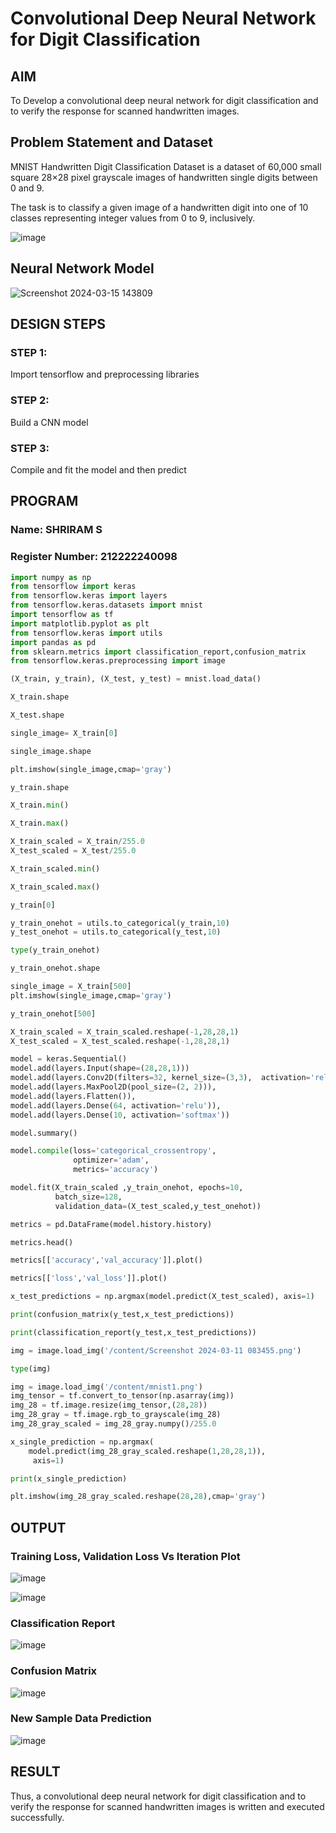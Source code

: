 # Convolutional Deep Neural Network for Digit Classification

## AIM

To Develop a convolutional deep neural network for digit classification and to verify the response for scanned handwritten images.

## Problem Statement and Dataset

MNIST Handwritten Digit Classification Dataset is a dataset of 60,000 small square 28×28 pixel grayscale images of handwritten single digits between 0 and 9.

The task is to classify a given image of a handwritten digit into one of 10 classes representing integer values from 0 to 9, inclusively.

![image](https://github.com/ShriramGH/mnist-classification/assets/117991122/01002512-e6da-46e2-8690-4015976dc662)


## Neural Network Model

![Screenshot 2024-03-15 143809](https://github.com/ShriramGH/mnist-classification/assets/117991122/d2fc6768-4c58-4c89-b1f7-70b57772669f)


## DESIGN STEPS

### STEP 1:
Import tensorflow and preprocessing libraries
### STEP 2:

Build a CNN model
### STEP 3:
Compile and fit the model and then predict

## PROGRAM

### Name: SHRIRAM S
### Register Number: 212222240098

```py
import numpy as np
from tensorflow import keras
from tensorflow.keras import layers
from tensorflow.keras.datasets import mnist
import tensorflow as tf
import matplotlib.pyplot as plt
from tensorflow.keras import utils
import pandas as pd
from sklearn.metrics import classification_report,confusion_matrix
from tensorflow.keras.preprocessing import image
```
```py
(X_train, y_train), (X_test, y_test) = mnist.load_data()
```
```py
X_train.shape

X_test.shape
```
```py
single_image= X_train[0]

single_image.shape
```
```py
plt.imshow(single_image,cmap='gray')

y_train.shape

X_train.min()

X_train.max()
```
```py
X_train_scaled = X_train/255.0
X_test_scaled = X_test/255.0
```
```py
X_train_scaled.min()

X_train_scaled.max()
```
```py
y_train[0]

y_train_onehot = utils.to_categorical(y_train,10)
y_test_onehot = utils.to_categorical(y_test,10)
```
```py
type(y_train_onehot)
```
```py
y_train_onehot.shape

single_image = X_train[500]
plt.imshow(single_image,cmap='gray')
```
```py
y_train_onehot[500]

X_train_scaled = X_train_scaled.reshape(-1,28,28,1)
X_test_scaled = X_test_scaled.reshape(-1,28,28,1)
```
```py
model = keras.Sequential()
model.add(layers.Input(shape=(28,28,1)))
model.add(layers.Conv2D(filters=32, kernel_size=(3,3),  activation='relu')),
model.add(layers.MaxPool2D(pool_size=(2, 2))),
model.add(layers.Flatten()),
model.add(layers.Dense(64, activation='relu')),
model.add(layers.Dense(10, activation='softmax'))
```
```py
model.summary()
```
```py
model.compile(loss='categorical_crossentropy',
              optimizer='adam',
              metrics='accuracy')
```
```py
model.fit(X_train_scaled ,y_train_onehot, epochs=10,
          batch_size=128,
          validation_data=(X_test_scaled,y_test_onehot))
```
```py
metrics = pd.DataFrame(model.history.history)
```
```py
metrics.head()
```
```py
metrics[['accuracy','val_accuracy']].plot()

metrics[['loss','val_loss']].plot()
```
```py
x_test_predictions = np.argmax(model.predict(X_test_scaled), axis=1)
```
```py
print(confusion_matrix(y_test,x_test_predictions))
```
```py
print(classification_report(y_test,x_test_predictions))
```
```py
img = image.load_img('/content/Screenshot 2024-03-11 083455.png')
```
```py
type(img)
```
```py
img = image.load_img('/content/mnist1.png')
img_tensor = tf.convert_to_tensor(np.asarray(img))
img_28 = tf.image.resize(img_tensor,(28,28))
img_28_gray = tf.image.rgb_to_grayscale(img_28)
img_28_gray_scaled = img_28_gray.numpy()/255.0
```
```py
x_single_prediction = np.argmax(
    model.predict(img_28_gray_scaled.reshape(1,28,28,1)),
     axis=1)

print(x_single_prediction)

plt.imshow(img_28_gray_scaled.reshape(28,28),cmap='gray')

```


## OUTPUT

### Training Loss, Validation Loss Vs Iteration Plot

![image](https://github.com/ShriramGH/mnist-classification/assets/117991122/5e0c97e3-15df-4a2c-9dd6-88557498b17c)


![image](https://github.com/ShriramGH/mnist-classification/assets/117991122/2e09ad23-56bd-4aba-b45c-c38fe7710fdc)


### Classification Report

![image](https://github.com/ShriramGH/mnist-classification/assets/117991122/11c371da-1cce-4bd2-97c8-c42c2be24a90)


### Confusion Matrix

![image](https://github.com/ShriramGH/mnist-classification/assets/117991122/1d568d4f-8819-4418-8c69-4c22684ed686)

### New Sample Data Prediction

![image](https://github.com/ShriramGH/mnist-classification/assets/117991122/ffe0be88-21d8-4d8b-a892-150070c834a2)


## RESULT
Thus, a convolutional deep neural network for digit classification and to verify the response for scanned handwritten images is written and executed successfully.
